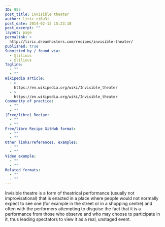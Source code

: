 ```yaml
---
ID: 955
post_title: Invisible theater
author: liric_ri6u3i
post_date: 2014-02-13 15:23:18
post_excerpt: ""
layout: page
permalink: >
  http://liric.dreamhosters.com/recipes/invisible-theater/
published: true
Submitted by / found via:
  - @lilious
  - @lilious
Tagline:
  - ""
  - ""
Wikipedia article:
  - >
    https://en.wikipedia.org/wiki/Invisible_theater
  - >
    https://en.wikipedia.org/wiki/Invisible_theater
Community of practice:
  - ""
  - ""
(Free/libre) Recipe:
  - ""
  - ""
Free/libre Recipe GitHub format:
  - ""
  - ""
Other links/references, examples:
  - ""
  - ""
Video example:
  - ""
  - ""
Related formats:
  - ""
  - ""
---
```

Invisible theatre is a form of theatrical performance (usually not improvisational) that is enacted in a place where people would not normally expect to see one (for example in the street or in a shopping centre) and often with the performers attempting to disguise the fact that it is a performance from those who observe and who may choose to participate in it, thus leading spectators to view it as a real, unstaged event.
